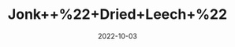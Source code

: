 ---
title: 'Jonk++%22+Dried+Leech+%22'
date: '2022-10-03' 
metatag: '' 
inventory: '0' 
draft: false 
# meta description 
shortDescripton: 'They+release+the+proteins+and+peptides+that+thin+blood+and+prevent+clotting.+This%ef%bf%bdimproves+circulation+and+prevents+tissue+death.'
description: 'Herb'
longdescription: ''
featured: True
# product Price
price: '150.0'
# Product Short Description
shortDescription: 'They+release+the+proteins+and+peptides+that+thin+blood+and+prevent+clotting.+This%ef%bf%bdimproves+circulation+and+prevents+tissue+death.'
productID: 'C3C6DD52-9924-ED11-9968-005056B3A416'
type: 'products'
category: 'Herb' 
thumnailproduct: 'https://eraconnect.blob.core.windows.net/product-images/aminsaddiquidawakhana/C3C6DD52-9924-ED11-9968-005056B3A416.webp' 
images:
  - image: 'https://eraconnect.blob.core.windows.net/product-images/aminsaddiquidawakhana/C3C6DD52-9924-ED11-9968-005056B3A416.webp'  
Variants:
---